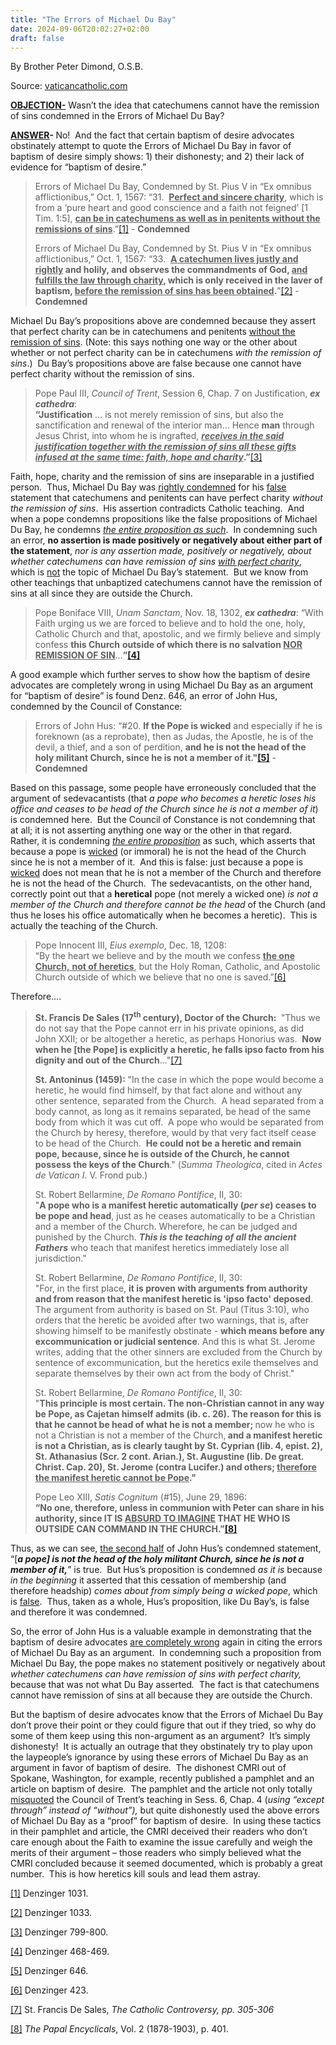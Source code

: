 ```yaml
---
title: "The Errors of Michael Du Bay"
date: 2024-09-06T20:02:27+02:00
draft: false
---
```



By Brother Peter Dimond, O.S.B.

Source: [vaticancatholic.com](https://vaticancatholic.com/errors-of-michael-du-bay/)

<p><strong><u>OBJECTION-</u></strong> Wasn’t the idea that catechumens cannot have the remission of sins condemned in the Errors of Michael Du Bay?</p>

<p><strong><u>ANSWER</u></strong><strong>- </strong>No!&nbsp; And the fact that certain baptism of desire advocates obstinately attempt to quote the Errors of Michael Du Bay in favor of baptism of desire simply shows: 1) their dishonesty; and 2) their lack of evidence for “baptism of desire.”</p>

<blockquote>
<p>Errors of Michael Du Bay, Condemned by St. Pius V in “Ex omnibus afflictionibus,” Oct. 1, 1567: “31.&nbsp; <strong><u>Perfect and sincere charity</u></strong>, which is from a ‘pure heart and good conscience and a faith not feigned’ [1 Tim. 1:5], <strong><u>can be in catechumens as well as in penitents without the remissions of sins</u></strong>.”<a href="#_edn1" name="_ednref1">[1]</a> - <strong>Condemned</strong></p>
<p>Errors of Michael Du Bay, Condemned by St. Pius V in “Ex omnibus afflictionibus,” Oct. 1, 1567: “33.&nbsp; <strong><u>A catechumen lives justly and rightly</u> and holily, and observes the commandments of God, <u>and fulfills the law through charity</u>, which is only received in the laver of baptism, <u>before the remission of sins has been obtained</u>.</strong>”<a href="#_edn2" name="_ednref2">[2]</a> - <strong>Condemned</strong></p>
</blockquote>
<p>Michael Du Bay’s propositions above are condemned because they assert that perfect charity can be in catechumens and penitents <u>without the remission of sins</u>. (Note: this says nothing one way or the other about whether or not perfect charity can be in catechumens <em>with the remission of sins</em>.)&nbsp; Du Bay’s propositions above are false because one cannot have perfect charity without the remission of sins.&nbsp;</p>
<blockquote>
<p>Pope Paul III, <em>Council of Trent</em>, Session 6, Chap. 7 on Justification, <strong><em>ex cathedra</em></strong>:<br><strong>“Justification</strong> … is not merely remission of sins, but also the sanctification and renewal of the interior man… Hence <strong>man</strong> through Jesus Christ, into whom he is ingrafted, <strong><em><u>receives in the said justification together with the remission of sins all these gifts infused at the same time: faith, hope and charity</u></em>.”</strong><a href="#_edn3" name="_ednref3">[3]</a></p>
</blockquote>
<p>Faith, hope, charity and the remission of sins are inseparable in a justified person.&nbsp; Thus, Michael Du Bay was <u>rightly condemned</u> for his <u>false</u> statement that catechumens and penitents can have perfect charity <em>without the remission of sins</em>.&nbsp; His assertion contradicts Catholic teaching.&nbsp; And when a pope condemns propositions like the false propositions of Michael Du Bay, he condemns <em><u>the entire proposition as such</u></em>.&nbsp; In condemning such an error, <strong>no assertion is made positively or negatively&nbsp;about either part of the statement</strong>, <em>nor is any assertion made, positively or negatively, about whether catechumens can have remission of sins <u>with perfect charity</u></em>, which is <u>not</u> the topic of Michael Du Bay’s statement.&nbsp; But we know from other teachings that unbaptized catechumens cannot have the remission of sins at all since they are outside the Church.&nbsp;</p>
<blockquote>
<p>Pope Boniface VIII, <em>Unam Sanctam</em>, Nov. 18, 1302, <strong><em>ex cathedra</em></strong>: “With Faith urging us we are forced to believe and to hold the one, holy, Catholic Church and that, apostolic, and we firmly believe and simply confess <strong>this Church</strong> <strong>outside of which there is no salvation <u>NOR REMISSION OF SIN</u></strong>…<strong>”<a href="#_edn4" name="_ednref3">[4]</a></strong></p>
</blockquote>

<p>A good example which further serves to show how the baptism of desire advocates are completely wrong in using Michael Du Bay as an argument for “baptism of desire” is&nbsp;found Denz. 646, an error of John Hus, condemned by the Council of Constance:</p>

<blockquote>

<p>Errors of John Hus: “#20. <strong>If the Pope is wicked</strong> and especially if he is foreknown (as a reprobate), then as Judas, the Apostle, he is of the devil, a thief, and a son of perdition, <strong>and he is not the head of the holy militant Church, since he is not a member of it."<a href="#_edn5" name="_ednref5">[5]</a></strong> - <strong>Condemned</strong></p>

</blockquote>
<p>Based on this passage, some people have erroneously concluded that the argument of sedevacantists (that <em>a pope who becomes a heretic loses his office and ceases to be head of the Church since he is not a member of it</em>) is condemned here.&nbsp; But the Council of Constance is not condemning that at all; it is not asserting anything one way or the other in that regard.&nbsp; Rather, it is condemning <em><u>the entire proposition</u></em> as such, which asserts that because a pope is <u>wicked</u> (or immoral) he is not the head of the Church since he is not a member of it.&nbsp; And this is false: just because a pope is <u>wicked</u> does not mean that he is not a member of the Church and therefore he is not the head of the Church.&nbsp; The sedevacantists, on the other hand, correctly point out that a <strong>heretical</strong> pope (not merely a wicked one) <em>is not a member of the Church and therefore cannot be the head</em> of the Church (and thus he loses his office automatically when he becomes a heretic).&nbsp; This is actually the teaching of the Church.&nbsp;&nbsp;</p>
<blockquote>
<p>Pope Innocent III, <em>Eius exemplo</em>, Dec. 18, 1208:<br>“By the heart we believe and by the mouth we confess <strong><u>the one Church,</u></strong><u> <strong>not of heretics</strong></u>, but the Holy Roman, Catholic, and Apostolic Church outside of which we believe that no one is saved.”<a href="#_edn6" name="_ednref6">[6]</a></p>
</blockquote>
<p>Therefore….</p>
<blockquote>
<p><strong>St. Francis De Sales (17<sup>th</sup> century), Doctor of the Church</strong><strong>: </strong>&nbsp;"Thus we do not say that the Pope cannot err in his private opinions, as did John XXII; or be altogether a heretic, as perhaps Honorius was.&nbsp; <strong>Now when he [the Pope] is explicitly a heretic, he falls ipso facto from his dignity and out of the Church</strong>..."<a href="#_edn7" name="_ednref7">[7]</a></p>
<p><strong>St. Antoninus (1459)</strong><strong>: </strong>"In the case in which the pope would become a heretic, he would find himself, by that fact alone and without any other sentence, separated from the Church.&nbsp; A head separated from a body cannot, as long as it remains separated, be head of the same body from which it was cut off.&nbsp; A pope who would be separated from the Church by heresy, therefore, would by that very fact itself cease to be head of the Church.&nbsp; <strong>He could not be a heretic and remain pope, because, since he is outside of the Church, he cannot possess the keys of the Church</strong>." (<em>Summa Theologica</em>, cited in <em>Actes de Vatican I</em>. V. Frond pub.)</p>
<p>St. Robert Bellarmine, <em>De Romano Pontifice</em>, II, 30: <br>"<strong>A pope who is a manifest heretic automatically (<em>per se</em>) ceases to be pope and head</strong>, just as he ceases automatically to be a Christian and a member of the Church. Wherefore, he can be judged and punished by the Church. <strong><em>This is the teaching of all the ancient Fathers</em></strong> who teach that manifest heretics immediately lose all jurisdiction."</p>
<p>St. Robert Bellarmine, <em>De Romano Pontifice</em>, II, 30: <br>"For, in the first place, <strong>it is proven with arguments from authority and from reason that the manifest heretic is 'ipso facto' deposed</strong>. The argument from authority is based on St. Paul (Titus 3:10), who orders that the heretic be avoided after two warnings, that is, after showing himself to be manifestly obstinate - <strong>which means before any excommunication or judicial sentence</strong>. And this is what St. Jerome writes, adding that the other sinners are excluded from the Church by sentence of excommunication, but the heretics exile themselves and separate themselves by their own act from the body of Christ."</p>
<p>St. Robert Bellarmine, <em>De Romano Pontifice</em>, II, 30: <br>"<strong>This principle is most certain. The non-Christian cannot in any way be Pope, as Cajetan himself admits (ib. c. 26). The reason for this is that he cannot be head of what he is not a member; </strong>now he who is not a Christian is not a member of the Church,<strong> and a manifest heretic is not a Christian, as is clearly taught by St. Cyprian (lib. 4, epist. 2), St. Athanasius (Scr. 2 cont. Arian.), St. Augustine (lib. De great. Christ. Cap. 20), St. Jerome (contra Lucifer.) and others; <u>therefore the manifest heretic cannot be Pope</u>."</strong></p>
<p>Pope Leo XIII, <em>Satis Cognitum</em> (#15), June 29, 1896:<br><strong>“No one, therefore, unless in communion with Peter can share in his authority, since IT IS <u>ABSURD TO IMAGINE</u> THAT HE WHO IS OUTSIDE CAN COMMAND IN THE CHURCH.”<a href="#_edn8" name="_ednref8">[8]</a></strong></p>
</blockquote>
<p>Thus, as we can see, <u>the second half</u> of John Hus’s condemned statement, “[<strong><em>a pope] is not the head of the holy militant Church, since he is not a member of it,</em></strong>” is true.&nbsp; But Hus’s proposition is condemned <em>as it is</em> because <em>in the beginning</em> it asserted that this cessation of membership (and therefore headship) <em>comes about from simply being a wicked pope</em>, which is <u>false</u>.&nbsp; Thus, taken as a whole, Hus’s proposition, like Du Bay’s, is false and therefore it was condemned.&nbsp;</p>
<p>So, the error of John Hus is a valuable example in demonstrating that the baptism of desire advocates <u>are completely wrong</u> again in citing the errors of Michael Du Bay as an argument.&nbsp; In condemning such a proposition from Michael Du Bay, the pope makes no statement positively or negatively about <em>whether catechumens can have remission of sins with perfect charity, </em>because that was not what Du Bay asserted<em>.&nbsp; </em>The fact is that catechumens cannot have remission of sins at all because they are outside the Church.</p>
<p>But the baptism of desire advocates know that the Errors of Michael Du Bay don’t prove their point or they could figure that out if they tried, so why do some of them keep using this non-argument as an argument?&nbsp; It’s simply dishonesty!&nbsp; It is actually an outrage that they obstinately try to play upon the laypeople’s ignorance by using these errors of Michael Du Bay as an argument in favor of baptism of desire.&nbsp; The dishonest CMRI out of Spokane, Washington, for example, recently published a pamphlet and an article on baptism of desire. &nbsp;The pamphlet and the article not only totally <u>misquoted</u> the Council of Trent’s teaching in Sess. 6, Chap. 4 (<em>using “except through” instead of “without”),</em> but quite dishonestly used the above errors of Michael Du Bay as a “proof” for baptism of desire.&nbsp; In using these tactics in their pamphlet and article, the CMRI deceived their readers who don’t care enough about the Faith to examine the issue carefully and weigh the merits of their argument – those readers who simply believed what the CMRI concluded because it seemed documented, which is probably a great number.&nbsp; This is how heretics kill souls and lead them astray.</p>

<div class="footnotes">
<div><p><a href="#_ednref1" name="_edn1">[1]</a> Denzinger 1031.</p></div>
<div><p><a href="#_ednref2" name="_edn2">[2]</a> Denzinger 1033.</p></div>
<div><p><a href="#_ednref3" name="_edn3">[3]</a> Denzinger 799-800.</p></div>
<div><p><a href="#_ednref4" name="_edn4">[4]</a> Denzinger 468-469.</p></div>
<div><p><a href="#_ednref5" name="_edn5">[5]</a> Denzinger 646.</p></div>
<div><p><a href="#_ednref6" name="_edn6">[6]</a> Denzinger 423.</p></div>
<div><p><a href="#_ednref7" name="_edn7">[7]</a> St. Francis De Sales, <em>The Catholic Controversy, pp. 305-306</em></p></div>
<div><p><a href="#_ednref8" name="_edn8">[8]</a> <em>The Papal Encyclicals</em>, Vol. 2 (1878-1903), p. 401.</p></div>
</div>
</div>
